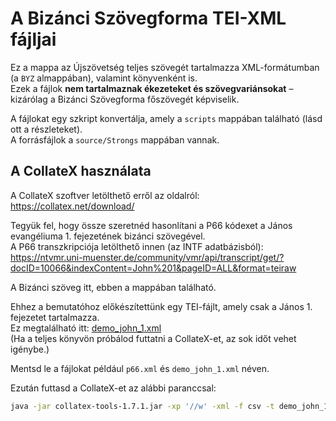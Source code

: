 # A Bizánci Szövegforma TEI-XML fájljai

Ez a mappa az Újszövetség teljes szövegét tartalmazza XML-formátumban (a `BYZ` almappában), valamint könyvenként is.  
Ezek a fájlok **nem tartalmaznak ékezeteket és szövegvariánsokat** – kizárólag a Bizánci Szövegforma főszövegét képviselik.

A fájlokat egy szkript konvertálja, amely a `scripts` mappában található (lásd ott a részleteket).  
A forrásfájlok a `source/Strongs` mappában vannak.

## A CollateX használata

A CollateX szoftver letölthető erről az oldalról:  
https://collatex.net/download/

Tegyük fel, hogy össze szeretnéd hasonlítani a P66 kódexet a János evangéliuma 1. fejezetének bizánci szövegével.  
A P66 transzkripciója letölthető innen (az INTF adatbázisból):  
https://ntvmr.uni-muenster.de/community/vmr/api/transcript/get/?docID=10066&indexContent=John%201&pageID=ALL&format=teiraw

A Bizánci szöveg itt, ebben a mappában található.

Ehhez a bemutatóhoz előkészítettünk egy TEI-fájlt, amely csak a János 1. fejezetet tartalmazza.  
Ez megtalálható itt: [demo_john_1.xml](assets/demo_john_1.xml)  
(Ha a teljes könyvön próbálod futtatni a CollateX-et, az sok időt vehet igénybe.)

Mentsd le a fájlokat például `p66.xml` és `demo_john_1.xml` néven.

Ezután futtasd a CollateX-et az alábbi paranccsal:

```bash
java -jar collatex-tools-1.7.1.jar -xp '//w' -xml -f csv -t demo_john_1.xml p66.xml > collation.csv

